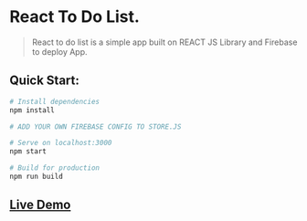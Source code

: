 # React To Do List.
> React to do list is a simple app built on REACT JS Library and Firebase to deploy App.

## Quick Start:

```bash
# Install dependencies
npm install

# ADD YOUR OWN FIREBASE CONFIG TO STORE.JS

# Serve on localhost:3000
npm start

# Build for production
npm run build
```

## [Live Demo](todolist-f47c1.firebaseapp.com)
